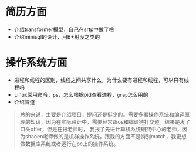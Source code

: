 # 简历方面
- 介绍transformer模型，自己在srtp中做了啥
- 介绍minisql的设计，用B+树没之类的


# 操作系统方面
- 进程和线程的区别，线程之间共享什么，为什么要有进程和线程，可以只有线程吗
- Linux常用命令，`ps`，怎么根据pid查看进程，`grep`怎么用的
- 介绍管道


> 总的来说，主要是介绍项目，提问还是挺少的。需要多看操作系统和编译原理的知识，因为在实际设计中，需要经常跟os和编译链打交道。结果是发了口头offer，但是在报老师时，
> 我报了先进计算机系统研究中心的老师，因为shaoen老师做的是机群操作系统，跟我的方面不是特别match，我更想做数据库系统或者运行在pc上的操作系统。
